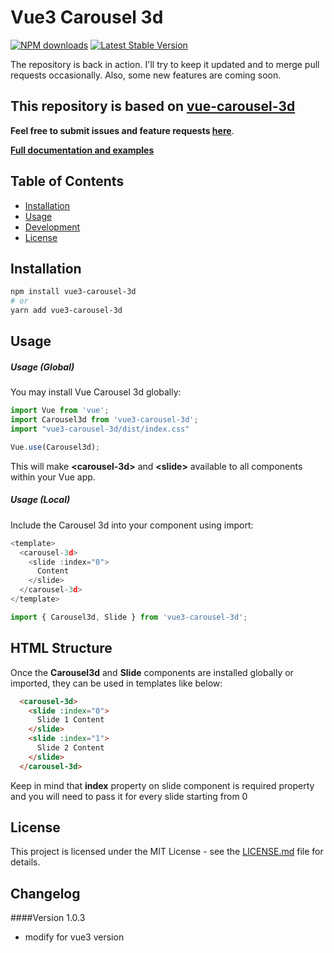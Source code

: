 # Vue3 Carousel 3d
[![NPM downloads](https://img.shields.io/npm/dm/vue3-carousel-3d.svg)](https://npmjs.com/package/vue3-carousel-3d)
[![Latest Stable Version](https://img.shields.io/npm/v/vue3-carousel-3d.svg)](https://www.npmjs.com/package/vue3-carousel-3d)

The repository is back in action. I'll try to keep it updated and to merge pull requests occasionally. Also, some new features are coming soon.

## This repository is based on [vue-carousel-3d](https://wlada.github.io/vue-carousel-3d)

**Feel free to submit issues and feature requests [here](https://github.com/Ray93/vue3-carousel-3d/issues)**.

**[Full documentation and examples](https://wlada.github.io/vue-carousel-3d)**

## Table of Contents
- [Installation](#installation)
- [Usage](#usage)
- [Development](#development)
- [License](#license)

## Installation

``` bash
npm install vue3-carousel-3d
# or
yarn add vue3-carousel-3d
```

## Usage

##### Usage (Global)

You may install Vue Carousel 3d globally:

``` js
import Vue from 'vue';
import Carousel3d from 'vue3-carousel-3d';
import "vue3-carousel-3d/dist/index.css"

Vue.use(Carousel3d);
```
This will make **&lt;carousel-3d&gt;** and **&lt;slide&gt;** available to all components within your Vue app.

##### Usage (Local)

Include the Carousel 3d into your component using import:

```js
<template>
  <carousel-3d>
    <slide :index="0">
      Content
    </slide>
  </carousel-3d>
</template>

import { Carousel3d, Slide } from 'vue3-carousel-3d';

```

## HTML Structure

Once the **Carousel3d** and **Slide** components are installed globally or imported, they can be used in templates like below:

``` html
  <carousel-3d>
    <slide :index="0">
      Slide 1 Content
    </slide>
    <slide :index="1">
      Slide 2 Content
    </slide>
  </carousel-3d>
```

Keep in mind that **index** property on slide component is required property and you will need to pass it for every slide starting from 0

## License

This project is licensed under the MIT License - see the [LICENSE.md](LICENSE.md) file for details.

## Changelog
####Version 1.0.3

- modify for vue3 version
